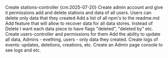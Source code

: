 Create stations-controller {cm:2025-07-20}
Create admin account and give it permissions add and delete stations and data of all users. Users can delete only data that they created
Add a list of all npm's to the readme.md
Add feature that will allow to recover data for all data stores. Instead of Delete I want each data piece to have flags "deleted", "deleted by" etc. 
Create users-controller and permissions for them
Add the ability to update all data, Admins - evething, users - only data they created.
Create logs of events: updates, deletions, creations, etc.
Create an Admin page console to see logs and etc.